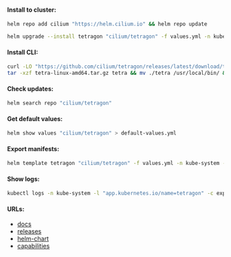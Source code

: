 #### Install to cluster:
```bash
helm repo add cilium "https://helm.cilium.io" && helm repo update
```
```bash
helm upgrade --install tetragon "cilium/tetragon" -f values.yml -n kube-system --version "1.0.0"
```

#### Install CLI:
```bash
curl -LO "https://github.com/cilium/tetragon/releases/latest/download/tetra-linux-amd64.tar.gz" && \
tar -xzf tetra-linux-amd64.tar.gz tetra && mv ./tetra /usr/local/bin/ && rm -f tetra-linux-amd64.tar.gz
```

#### Check updates:
```bash
helm search repo "cilium/tetragon"
```

#### Get default values:
```bash
helm show values "cilium/tetragon" > default-values.yml
```

#### Export manifests:
```bash
helm template tetragon "cilium/tetragon" -f values.yml -n kube-system --version "1.0.0" > manifests.yml
```

#### Show logs:
```bash
kubectl logs -n kube-system -l "app.kubernetes.io/name=tetragon" -c export-stdout -f | tetra getevents -o compact
```

#### URLs:
- [docs](https://tetragon.cilium.io/docs/)
- [releases](https://github.com/cilium/tetragon/releases)
- [helm-chart](https://tetragon.cilium.io/docs/reference/helm-chart/)
- [capabilities](https://tetragon.cilium.io/docs/reference/grpc-api/)
